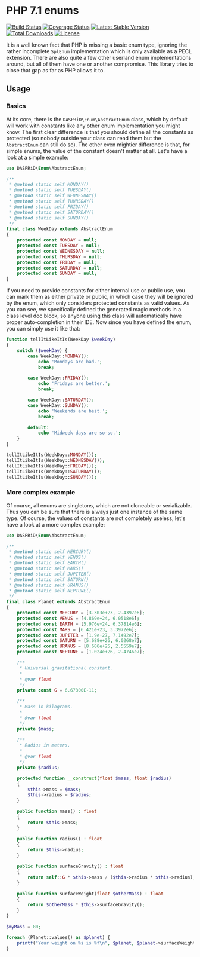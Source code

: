 # PHP 7.1 enums

[![Build Status](https://github.com/DASPRiD/Enum/actions/workflows/tests.yml/badge.svg)](https://github.com/DASPRiD/Enum/actions?query=workflow%3Atests)
[![Coverage Status](https://coveralls.io/repos/github/DASPRiD/Enum/badge.svg?branch=master)](https://coveralls.io/github/DASPRiD/Enum?branch=master)
[![Latest Stable Version](https://poser.pugx.org/dasprid/enum/v/stable)](https://packagist.org/packages/dasprid/enum)
[![Total Downloads](https://poser.pugx.org/dasprid/enum/downloads)](https://packagist.org/packages/dasprid/enum)
[![License](https://poser.pugx.org/dasprid/enum/license)](https://packagist.org/packages/dasprid/enum)

It is a well known fact that PHP is missing a basic enum type, ignoring the rather incomplete `SplEnum` implementation
which is only available as a PECL extension. There are also quite a few other userland enum implementations around,
but all of them have one or another compromise. This library tries to close that gap as far as PHP allows it to.

## Usage

### Basics

At its core, there is the `DASPRiD\Enum\AbstractEnum` class, which by default will work with constants like any other
enum implementation you might know. The first clear difference is that you should define all the constants as protected
(so nobody outside your class can read them but the `AbstractEnum` can still do so). The other even mightier difference
is that, for simple enums, the value of the constant doesn't matter at all. Let's have a look at a simple example:

```php
use DASPRiD\Enum\AbstractEnum;

/**
 * @method static self MONDAY()
 * @method static self TUESDAY()
 * @method static self WEDNESDAY()
 * @method static self THURSDAY()
 * @method static self FRIDAY()
 * @method static self SATURDAY()
 * @method static self SUNDAY()
 */
final class WeekDay extends AbstractEnum
{
    protected const MONDAY = null;
    protected const TUESDAY = null;
    protected const WEDNESDAY = null;
    protected const THURSDAY = null;
    protected const FRIDAY = null;
    protected const SATURDAY = null;
    protected const SUNDAY = null;
}
```

If you need to provide constants for either internal use or public use, you can mark them as either private or public,
in which case they will be ignored by the enum, which only considers protected constants as valid values. As you can
see, we specifically defined the generated magic methods in a class level doc block, so anyone using this class will
automatically have proper auto-completion in their IDE. Now since you have defined the enum, you can simply use it like
that:

```php
function tellItLikeItIs(WeekDay $weekDay)
{
    switch ($weekDay) {
        case WeekDay::MONDAY():
            echo 'Mondays are bad.';
            break;

        case WeekDay::FRIDAY():
            echo 'Fridays are better.';
            break;

        case WeekDay::SATURDAY():
        case WeekDay::SUNDAY():
            echo 'Weekends are best.';
            break;

        default:
            echo 'Midweek days are so-so.';
    }
}

tellItLikeItIs(WeekDay::MONDAY());
tellItLikeItIs(WeekDay::WEDNESDAY());
tellItLikeItIs(WeekDay::FRIDAY());
tellItLikeItIs(WeekDay::SATURDAY());
tellItLikeItIs(WeekDay::SUNDAY());
```

### More complex example

Of course, all enums are singletons, which are not cloneable or serializable. Thus you can be sure that there is always
just one instance of the same type. Of course, the values of constants are not completely useless, let's have a look at
a more complex example:

```php
use DASPRiD\Enum\AbstractEnum;

/**
 * @method static self MERCURY()
 * @method static self VENUS()
 * @method static self EARTH()
 * @method static self MARS()
 * @method static self JUPITER()
 * @method static self SATURN()
 * @method static self URANUS()
 * @method static self NEPTUNE()
 */
final class Planet extends AbstractEnum
{
    protected const MERCURY = [3.303e+23, 2.4397e6];
    protected const VENUS = [4.869e+24, 6.0518e6];
    protected const EARTH = [5.976e+24, 6.37814e6];
    protected const MARS = [6.421e+23, 3.3972e6];
    protected const JUPITER = [1.9e+27, 7.1492e7];
    protected const SATURN = [5.688e+26, 6.0268e7];
    protected const URANUS = [8.686e+25, 2.5559e7];
    protected const NEPTUNE = [1.024e+26, 2.4746e7];

    /**
     * Universal gravitational constant.
     *
     * @var float
     */
    private const G = 6.67300E-11;

    /**
     * Mass in kilograms.
     *
     * @var float
     */
    private $mass;

    /**
     * Radius in meters.
     *
     * @var float
     */
    private $radius;

    protected function __construct(float $mass, float $radius)
    {
        $this->mass = $mass;
        $this->radius = $radius;
    }

    public function mass() : float
    {
        return $this->mass;
    }

    public function radius() : float
    {
        return $this->radius;
    }

    public function surfaceGravity() : float
    {
        return self::G * $this->mass / ($this->radius * $this->radius);
    }

    public function surfaceWeight(float $otherMass) : float
    {
        return $otherMass * $this->surfaceGravity();
    }
}

$myMass = 80;

foreach (Planet::values() as $planet) {
    printf("Your weight on %s is %f\n", $planet, $planet->surfaceWeight($myMass));
}
```



